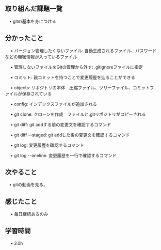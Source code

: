 ## 取り組んだ課題一覧
           
 　• gitの基本を身につける
    
## 分かったこと

　 • バージョン管理したくないファイル: 自動生成されるファイル、パスワードなどの機密情報が入っているファイル

　 • 管理しないファイルをGitの管理から外す: .gitignoreファイルに指定

　 • コミット: 親コミットを持つことで変更履歴を辿ることができる

　 • objects: リポジトリの本体　圧縮ファイル、ツリーファイル、コミットファイルが保存されている

　 • config: インデックスファイルが追加される

　 • git clone: クローンを作成　ファイルと.gitリポジトリがコピーされる

　 • git diff: git addする前の変更文を確認するコマンド

　 • git diff --staged: git addした後の変更文を確認するコマンド

　 • git log: 変更履歴を確認するコマンド

　 • git log --oneline: 変更履歴を一行で確認するコマンド

## 次やること　
           
 　• gitの動画を見る。

## 感じたこと

　 • 毎日継続あるのみ

## 学習時間

　 • 3.0h